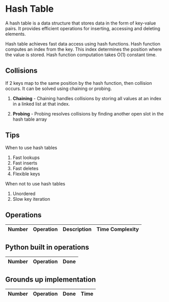 # Hash Table

A hash table is a data structure that stores data in the form of key-value pairs. It provides efficient operations for inserting, accessing and deleting elements.

Hash table achieves fast data access using hash functions. Hash function computes an index from the key. This index determines the position where the value is stored. Hash function computation takes O(1) constant time.

## Collisions

If 2 keys map to the same position by the hash function, then collision occurs. It can be solved using chaining or probing.

1. **Chaining** - Chaining handles collisions by storing all values at an index in a linked list at that index.

2. **Probing** - Probing resolves collisions by finding another open slot in the hash table array


## Tips

When to use hash tables
1. Fast lookups
2. Fast inserts
3. Fast deletes
4. Flexible keys

When not to use hash tables
1. Unordered
2. Slow key iteration

## Operations

| Number | Operation | Description | Time Complexity |
| -- | -- | -- | -- |

## Python built in operations 

| Number | Operation | Done |
| -- | -- | -- |

## Grounds up implementation 

| Number | Operation | Done | Time |
| -- | -- | -- | -- |
